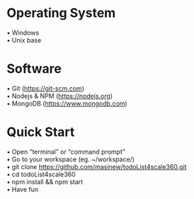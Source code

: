 # Operating System
•	Windows<br/>
•	Unix base<br/>

# Software
•	Git (https://git-scm.com)<br/>
•	Nodejs & NPM (https://nodejs.org)<br/>
•	MongoDB (https://www.mongodb.com)<br/>

# Quick Start
•	Open “terminal” or “command prompt”<br/>
•	Go to your workspace (eg. ~/workspace/)<br/>
•	git clone https://github.com/masinew/todoList4scale360.git<br/>
•	cd todoList4scale360<br/>
•	npm install && npm start<br/>
•	Have fun<br/>
